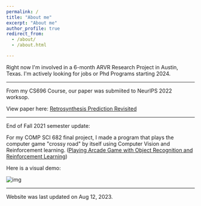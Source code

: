 ```yaml
---
permalink: /
title: "About me"
excerpt: "About me"
author_profile: true
redirect_from: 
  - /about/
  - /about.html

---
```

Right now I'm involved in a 6-month ARVR Research Project in Austin, Texas. I'm actively looking for jobs or Phd Programs starting 2024. 

---

From my CS696 Course, our paper was submiited to NeurIPS 2022 worksop. 

View paper here: [Retrosynthesis Prediction Revisited](https://research.ibm.com/publications/retrosynthesis-prediction-revisited)

--- 

End of Fall 2021 semester update: 

For my COMP SCI 682 final project, I made a program that plays the computer game "crossy road" by itself using Computer Vision and Reinforcement learning. ([Playing Arcade Game with Object Recognition and Reinforcement Learning](https://github.com/h-tu/course_reports/blob/main/grad_projects/682_Final_Paper.pdf))

Here is a visual demo:

![img](images/showcase.gif)

--- 

Website was last updated on Aug 12, 2023. 